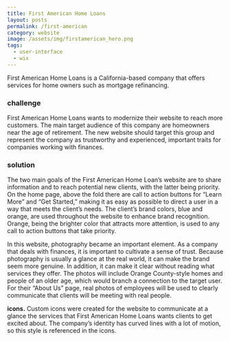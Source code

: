 ```yaml
---
title: First American Home Loans
layout: posts
permalink: /first-american
category: website
image: /assets/img/firstamerican_hero.png
tags:
  - user-interface
  - wix
---
```

First American Home Loans is a California-based company that offers services for home owners such as mortgage refinancing. 

### challenge

First American Home Loans wants to modernize their website to reach more customers. The main target audience of this company are homeowners near the age of retirement. The new website should target this group and represent the company as trustworthy and experienced, important traits for companies working with finances.

### solution

The two main goals of the First American Home Loan’s website are to share information and to reach potential new clients, with the latter being priority. On the home page, above the fold there are call to action buttons for “Learn More” and “Get Started,” making it as easy as possible to direct a user in a way that meets the client’s needs. The client’s brand colors, blue and orange, are used throughout the website to enhance brand recognition. Orange, being the brighter color that attracts more attention, is used to any call to action buttons that take priority.

In this website, photography became an important element. As a company that deals with finances, it is important to cultivate a sense of trust. Because photography is usually a glance at the real world, it can make the brand seem more genuine. In addition, it can make it clear without reading what services they offer. The photos will include Orange County-style homes and people of an older age, which would branch a connection to the target user. For their “About Us” page, real photos of employees will be used to clearly communicate that clients will be meeting with real people.

**icons.** Custom icons were created for the website to communicate at a glance the services that First American Home Loans wants clients to get excited about. The company’s identity has curved lines with a lot of motion, so this style is referenced in the icons.